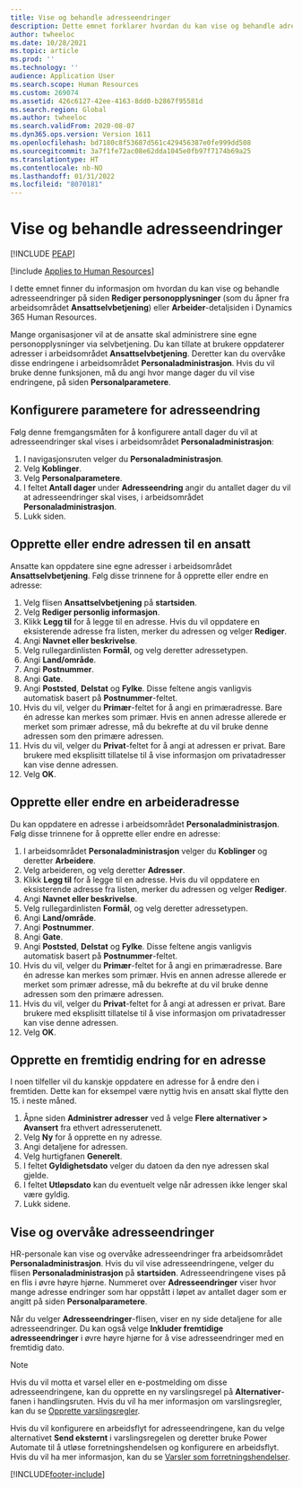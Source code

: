 ```yaml
---
title: Vise og behandle adresseendringer
description: Dette emnet forklarer hvordan du kan vise og behandle adresseendringer i Dynamics 365 Human Resources.
author: twheeloc
ms.date: 10/28/2021
ms.topic: article
ms.prod: ''
ms.technology: ''
audience: Application User
ms.search.scope: Human Resources
ms.custom: 269074
ms.assetid: 426c6127-42ee-4163-8dd0-b2867f95581d
ms.search.region: Global
ms.author: twheeloc
ms.search.validFrom: 2020-08-07
ms.dyn365.ops.version: Version 1611
ms.openlocfilehash: bd7180c8f53687d561c429456387e0fe999dd508
ms.sourcegitcommit: 3a7f1fe72ac08e62dda1045e0fb97f7174b69a25
ms.translationtype: HT
ms.contentlocale: nb-NO
ms.lasthandoff: 01/31/2022
ms.locfileid: "8070181"
---
```

# <a name="view-and-manage-address-changes"></a>Vise og behandle adresseendringer


[!INCLUDE [PEAP](../includes/peap-1.md)]

[!include [Applies to Human Resources](../includes/applies-to-hr.md)]

I dette emnet finner du informasjon om hvordan du kan vise og behandle adresseendringer på siden **Rediger personopplysninger** (som du åpner fra arbeidsområdet **Ansattselvbetjening**) eller **Arbeider**-detaljsiden i Dynamics 365 Human Resources.

Mange organisasjoner vil at de ansatte skal administrere sine egne personopplysninger via selvbetjening. Du kan tillate at brukere oppdaterer adresser i arbeidsområdet **Ansattselvbetjening**. Deretter kan du overvåke disse endringene i arbeidsområdet **Personaladministrasjon**. Hvis du vil bruke denne funksjonen, må du angi hvor mange dager du vil vise endringene, på siden **Personalparametere**.

## <a name="configure-address-change-parameters"></a>Konfigurere parametere for adresseendring

Følg denne fremgangsmåten for å konfigurere antall dager du vil at adresseendringer skal vises i arbeidsområdet **Personaladministrasjon**:

1. I navigasjonsruten velger du **Personaladministrasjon**.
2. Velg **Koblinger**.
3. Velg **Personalparametere**.
4. I feltet **Antall dager** under **Adresseendring** angir du antallet dager du vil at adresseendringer skal vises, i arbeidsområdet **Personaladministrasjon**.
5. Lukk siden.

## <a name="create-or-change-an-employee-address"></a>Opprette eller endre adressen til en ansatt

Ansatte kan oppdatere sine egne adresser i arbeidsområdet **Ansattselvbetjening**. Følg disse trinnene for å opprette eller endre en adresse:

1. Velg flisen **Ansattselvbetjening** på **startsiden**.
2. Velg **Rediger personlig informasjon**.
3. Klikk **Legg til** for å legge til en adresse. Hvis du vil oppdatere en eksisterende adresse fra listen, merker du adressen og velger **Rediger**.
4. Angi **Navnet eller beskrivelse**.
5. Velg rullegardinlisten **Formål**, og velg deretter adressetypen.
6. Angi **Land/område**.
7. Angi **Postnummer**.
8. Angi **Gate**.
9. Angi **Poststed**, **Delstat** og **Fylke**. Disse feltene angis vanligvis automatisk basert på **Postnummer**-feltet.
10. Hvis du vil, velger du **Primær**-feltet for å angi en primæradresse. Bare én adresse kan merkes som primær. Hvis en annen adresse allerede er merket som primær adresse, må du bekrefte at du vil bruke denne adressen som den primære adressen.
11. Hvis du vil, velger du **Privat**-feltet for å angi at adressen er privat. Bare brukere med eksplisitt tillatelse til å vise informasjon om privatadresser kan vise denne adressen.
12. Velg **OK**.

## <a name="create-or-change-a-worker-address"></a>Opprette eller endre en arbeideradresse

Du kan oppdatere en adresse i arbeidsområdet **Personaladministrasjon**. Følg disse trinnene for å opprette eller endre en adresse:

1. I arbeidsområdet **Personaladministrasjon** velger du **Koblinger** og deretter **Arbeidere**.
2. Velg arbeideren, og velg deretter **Adresser**.
3. Klikk **Legg til** for å legge til en adresse. Hvis du vil oppdatere en eksisterende adresse fra listen, merker du adressen og velger **Rediger**.
4. Angi **Navnet eller beskrivelse**.
5. Velg rullegardinlisten **Formål**, og velg deretter adressetypen.
6. Angi **Land/område**.
7. Angi **Postnummer**.
8. Angi **Gate**.
9. Angi **Poststed**, **Delstat** og **Fylke**. Disse feltene angis vanligvis automatisk basert på **Postnummer**-feltet.
10. Hvis du vil, velger du **Primær**-feltet for å angi en primæradresse. Bare én adresse kan merkes som primær. Hvis en annen adresse allerede er merket som primær adresse, må du bekrefte at du vil bruke denne adressen som den primære adressen.
11. Hvis du vil, velger du **Privat**-feltet for å angi at adressen er privat. Bare brukere med eksplisitt tillatelse til å vise informasjon om privatadresser kan vise denne adressen.
12. Velg **OK**.
 
## <a name="create-a-future-change-for-an-address"></a>Opprette en fremtidig endring for en adresse

I noen tilfeller vil du kanskje oppdatere en adresse for å endre den i fremtiden. Dette kan for eksempel være nyttig hvis en ansatt skal flytte den 15. i neste måned.

1. Åpne siden **Administrer adresser** ved å velge **Flere alternativer > Avansert** fra ethvert adresserutenett.
2. Velg **Ny** for å opprette en ny adresse.
3. Angi detaljene for adressen.
4. Velg hurtigfanen **Generelt**.
5. I feltet **Gyldighetsdato** velger du datoen da den nye adressen skal gjelde.
6. I feltet **Utløpsdato** kan du eventuelt velge når adressen ikke lenger skal være gyldig.
7. Lukk sidene.

## <a name="view-and-monitor-address-changes"></a>Vise og overvåke adresseendringer

HR-personale kan vise og overvåke adresseendringer fra arbeidsområdet **Personaladministrasjon**. Hvis du vil vise adresseendringene, velger du flisen **Personaladministrasjon** på **startsiden**. Adresseendringene vises på en flis i øvre høyre hjørne. Nummeret over **Adresseendringer** viser hvor mange adresse endringer som har oppstått i løpet av antallet dager som er angitt på siden **Personalparametere**. 

Når du velger **Adresseendringer**-flisen, viser en ny side detaljene for alle adresseendringer. Du kan også velge **Inkluder fremtidige adresseendringer** i øvre høyre hjørne for å vise adresseendringer med en fremtidig dato.

> [!NOTE]
> Hvis du vil motta et varsel eller en e-postmelding om disse adresseendringene, kan du opprette en ny varslingsregel på **Alternativer**-fanen i handlingsruten. Hvis du vil ha mer informasjon om varslingsregler, kan du se [Opprette varslingsregler](../fin-ops-core/fin-ops/get-started/create-alerts.md).
>
> Hvis du vil konfigurere en arbeidsflyt for adresseendringene, kan du velge alternativet **Send eksternt** i varslingsregelen og deretter bruke Power Automate til å utløse forretningshendelsen og konfigurere en arbeidsflyt. Hvis du vil ha mer informasjon, kan du se [Varsler som forretningshendelser](../fin-ops-core/fin-ops/get-started/create-alerts.md#alerts-as-business-events).


[!INCLUDE[footer-include](../includes/footer-banner.md)]
